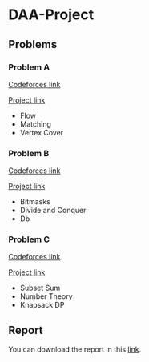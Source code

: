 # DAA-Project

## Problems

### Problem A

[Codeforces link](https://codeforces.com/contest/1721/problem/F)

[Project link](https://github.com/raudel25/DAA-Project/blob/main/problems/a/a.md)

- Flow
- Matching
- Vertex Cover

### Problem B

[Codeforces link](https://codeforces.com/contest/1982/problem/E)

[Project link](https://github.com/raudel25/DAA-Project/blob/main/problems/b/b.md)

- Bitmasks
- Divide and Conquer
- Db

### Problem C

[Codeforces link](https://codeforces.com/gym/105053/problem/F)

[Project link](https://github.com/raudel25/DAA-Project/blob/main/problems/c/c.md)

- Subset Sum
- Number Theory
- Knapsack DP

## Report

You can download the report in this [link](https://github.com/raudel25/DAA-Project/blob/main/report.pdf).
